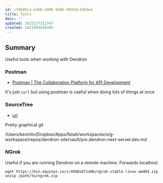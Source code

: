 ```yaml
---
id: cf0b09ca-e366-4406-9dd5-9035dc1d63ed
title: Tools
desc: ''
updated: 1622227311747
created: 1621994646365
---
```



## Summary

Useful tools when working with Dendron

### Postman

- [Postman | The Collaboration Platform for API Development](https://www.postman.com/)

It's just `curl` but using postman is useful when doing lots of things at once


### SourceTree
- [url](https://www.sourcetreeapp.com/)

Pretty graphical git 

/Users/kevinlin/Dropbox/Apps/Noah/workspaces/org-workspace/repos/dendron-site/vault/pro.dendron-next-server.dev.md

### NGrok

Useful if you are running Dendron on a remote machine. Forwards localhost

```
wget https://bin.equinox.io/c/4VmDzA7iaHb/ngrok-stable-linux-amd64.zip
unzip /path/to/ngrok.zip
```